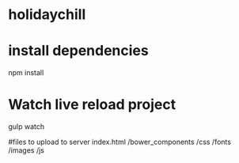 # holidaychill

# install dependencies
npm install

# Watch live reload project
gulp watch

#files to upload to server
index.html
/bower_components
/css
/fonts
/images
/js